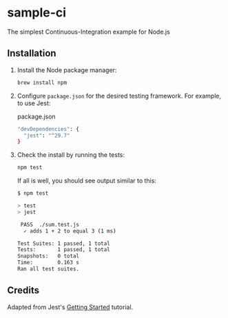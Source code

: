 # sample-ci

The simplest Continuous-Integration example for Node.js

## Installation

1. Install the Node package manager:

    ```bash
    brew install npm
    ```

2. Configure `package.json` for the desired testing framework. For example, to use Jest:

    package.json
    ```bash
    "devDependencies": {
      "jest": "^29.7"
    }
    ```

3. Check the install by running the tests:

    ```bash
    npm test
    ```

    If all is well, you should see output similar to this:

    ```bash
    $ npm test

    > test
    > jest

     PASS  ./sum.test.js
      ✓ adds 1 + 2 to equal 3 (1 ms)

    Test Suites: 1 passed, 1 total
    Tests:       1 passed, 1 total
    Snapshots:   0 total
    Time:        0.163 s
    Ran all test suites.
    ```

## Credits

Adapted from Jest's [Getting Started](https://jestjs.io/docs/getting-started) tutorial.
